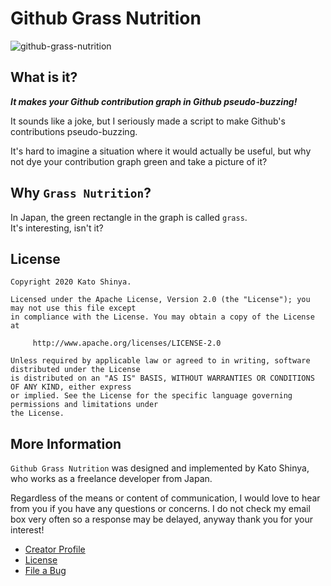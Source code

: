 # Github Grass Nutrition

![github-grass-nutrition](https://user-images.githubusercontent.com/13072231/93067521-4c220480-f6b6-11ea-907f-377b347e94e1.png)

## What is it?

**_It makes your Github contribution graph in Github pseudo-buzzing!_**

It sounds like a joke, but I seriously made a script to make Github's contributions pseudo-buzzing.

It's hard to imagine a situation where it would actually be useful, but why not dye your contribution graph green and take a picture of it?

## Why `Grass Nutrition`?

In Japan, the green rectangle in the graph is called `grass`.<br>
It's interesting, isn't it?

## License

```
Copyright 2020 Kato Shinya.

Licensed under the Apache License, Version 2.0 (the "License"); you may not use this file except
in compliance with the License. You may obtain a copy of the License at

     http://www.apache.org/licenses/LICENSE-2.0

Unless required by applicable law or agreed to in writing, software distributed under the License
is distributed on an "AS IS" BASIS, WITHOUT WARRANTIES OR CONDITIONS OF ANY KIND, either express
or implied. See the License for the specific language governing permissions and limitations under
the License.
```

## More Information

`Github Grass Nutrition` was designed and implemented by Kato Shinya, who works as a freelance developer from Japan.

Regardless of the means or content of communication, I would love to hear from you if you have any questions or concerns. I do not check my email box very often so a response may be delayed, anyway thank you for your interest!

- [Creator Profile](https://github.com/myConsciousness)
- [License](https://github.com/myConsciousness/github-grass-nutrition/blob/master/LICENSE)
- [File a Bug](https://github.com/myConsciousness/github-grass-nutrition/issues)
